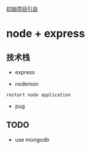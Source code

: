 
[初始项目引自](https://www.jianshu.com/p/db4df1938eca)

# node + express

## 技术栈

- express

- nodemon

````
restart node application
````

- pug

## TODO

- use mongodb